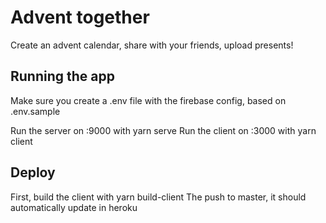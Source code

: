 # Advent together

Create an advent calendar, share with your friends, upload presents!

## Running the app

Make sure you create a .env file with the firebase config, based on .env.sample

Run the server on :9000 with yarn serve
Run the client on :3000 with yarn client

## Deploy

First, build the client with yarn build-client
The push to master, it should automatically update in heroku